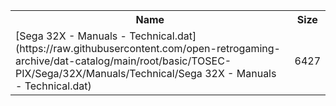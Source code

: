 <table>
<tr><th>Name</th><th>Size</th></tr>
<tr><td>[Sega 32X - Manuals - Technical.dat](https://raw.githubusercontent.com/open-retrogaming-archive/dat-catalog/main/root/basic/TOSEC-PIX/Sega/32X/Manuals/Technical/Sega 32X - Manuals - Technical.dat)</td><td>6427</td></tr>
</table>
